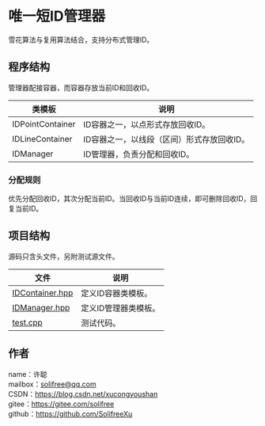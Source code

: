 ﻿# 唯一短ID管理器
雪花算法与复用算法结合，支持分布式管理ID。

## 程序结构
管理器配接容器，而容器存放当前ID和回收ID。

类模板|说明
-|-
IDPointContainer|ID容器之一，以点形式存放回收ID。
IDLineContainer|ID容器之一，以线段（区间）形式存放回收ID。
IDManager|ID管理器，负责分配和回收ID。

### 分配规则
优先分配回收ID，其次分配当前ID。当回收ID与当前ID连续，即可删除回收ID，回复当前ID。

## 项目结构
源码只含头文件，另附测试源文件。

文件|说明
-|-
[IDContainer.hpp](IDContainer.hpp)|定义ID容器类模板。
[IDManager.hpp](IDManager.cpp)|定义ID管理器类模板。
[test.cpp](test.cpp)|测试代码。

## 作者
name：许聪  
mailbox：solifree@qq.com  
CSDN：https://blog.csdn.net/xucongyoushan  
gitee：https://gitee.com/solifree  
github：https://github.com/SolifreeXu
